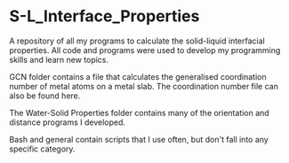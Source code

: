 # S-L_Interface_Properties
A repository of all my programs to calculate the solid-liquid interfacial properties. 
All code and programs were used to develop my programming skills and learn new topics. 

GCN folder contains a file that calculates the generalised coordination number of metal atoms on a metal slab. 
The coordination number file can also be found here. 

The Water-Solid Properties folder contains many of the orientation and distance programs I developed. 

Bash and general contain scripts that I use often, but don't fall into any specific category. 
